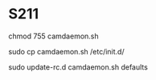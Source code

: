 # S211
chmod 755 camdaemon.sh

sudo cp camdaemon.sh /etc/init.d/

sudo update-rc.d camdaemon.sh defaults

